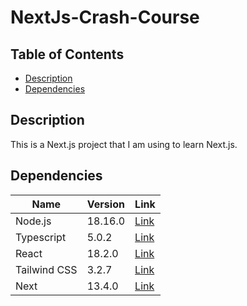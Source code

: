 # NextJs-Crash-Course

## Table of Contents

- [Description](#description)
- [Dependencies](#dependencies)

## Description

This is a Next.js project that I am using to learn Next.js.

## Dependencies

| Name         | Version | Link                                    |
| ------------ | ------- | --------------------------------------- |
| Node.js      | 18.16.0 | [Link](https://nodejs.org/en/)          |
| Typescript   | 5.0.2   | [Link](https://www.typescriptlang.org/) |
| React        | 18.2.0  | [Link](https://reactjs.org/)            |
| Tailwind CSS | 3.2.7   | [Link](https://tailwindcss.com/)        |
| Next         | 13.4.0  | [Link](https://nextjs.org/)             |
